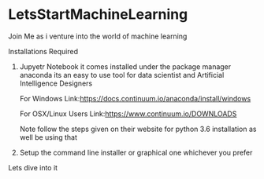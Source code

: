 # LetsStartMachineLearning
Join Me as i venture into the world of machine learning

Installations Required

1. Jupyetr Notebook
    it comes installed under the package manager anaconda 
    its an easy to use tool for data scientist and Artificial Intelligence Designers
    
    For Windows 
    Link:https://docs.continuum.io/anaconda/install/windows
    
    For OSX/Linux Users
    Link:https://www.continuum.io/DOWNLOADS
    
    Note follow the steps given on their website for python 3.6 installation as well be using that 

2.  Setup the command line installer or graphical one whichever you prefer 

Lets dive into it 
